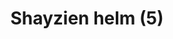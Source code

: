 ---
layout: item
title: Shayzien helm (5)
item-id: 13379
datatable: true
id: 13379
name: "Shayzien helm (5)"
members: true
lowalch: 28
highalch: 42
examine: "Dress like a tier 5 Shayzien soldier."
monsters:
  - id: 6913
    name: "Soldier (tier 5)"
    members: true
    combat_level: 99
    wiki_url: "https://oldschool.runescape.wiki/w/Soldier_(tier_5)"
    drops:
      - quantity: "1"
        rarity: 1
        drop_requirements: null
---